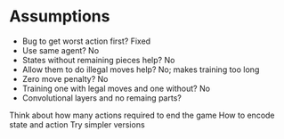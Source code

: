 # Assumptions
* Bug to get worst action first? Fixed
* Use same agent? No
* States without remaining pieces help? No
* Allow them to do illegal moves help? No; makes training too long
* Zero move penalty? No
* Training one with legal moves and one without? No
* Convolutional layers and no remaing parts?

Think about how many actions required to end the game
How to encode state and action
Try simpler versions
